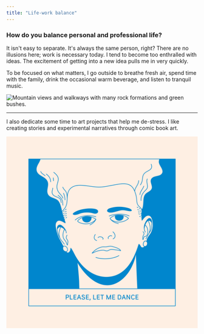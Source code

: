 ```yaml
---
title: "Life-work balance"
---
```

### How do you balance personal and professional life?

It isn't easy to separate. It's always the same person, right? There are no illusions here; work is necessary today. I tend to become too enthralled with ideas. The excitement of getting into a new idea pulls me in very quickly.

To be focused on what matters, I go outside to breathe fresh air, spend time with the family, drink the occasional warm beverage, and listen to tranquil music.

![Mountain views and walkways with many rock formations and green bushes.](../../assets/whiteboard/passadico.png "The occasional stroll between rocky formations.")

---

I also dedicate some time to art projects that help me de-stress. I like creating stories and experimental narratives through comic book art.

![Comic book panel with a face of an individual and the saying, 'Please, let me dance.'](../../assets/whiteboard/dancar.png "Part of an experimental narrative I worked on.")